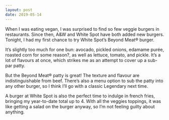 ```yaml
---
layout: post
date: 2019-05-14
---
```


When I was eating vegan, I was surprised to find so few veggie burgers in restaurants. Since then, A&W and White Spot have both added new burgers. Tonight, I had my first chance to try White Spot’s Beyond Meat® burger.

It’s slightly too much for one bun: avocado, pickled onions, edamame purée, roasted corn for some reason?, as well as lettuce, tomato, and pickle. It’s a lot of flavours at once, which strikes me as an attempt to cover up a sub-par patty.

But the Beyond Meat® patty is great! The texture and flavour are indistinguishable from beef. There’s also a menu option to sub the patty into any other burger, so I think I’ll go with a classic Legendary next time. 

A burger at White Spot is also the perfect time to indulge in french fries, bringing my year-to-date total up to 4. With all the veggies toppings, it was like getting a salad on the burger anyway, so I’m not feeling guilty about anything.
